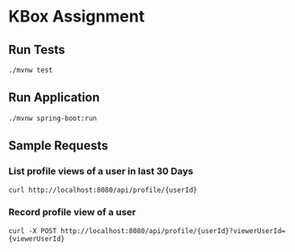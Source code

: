 # KBox Assignment 
## Run Tests
```
./mvnw test
```

## Run Application
```
./mvnw spring-boot:run
```

## Sample Requests

### List profile views of a user in last 30 Days
```
curl http://localhost:8080/api/profile/{userId}
```

### Record profile view of a user
```
curl -X POST http://localhost:8080/api/profile/{userId}?viewerUserId={viewerUserId}
```